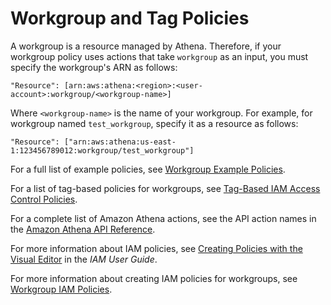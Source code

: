 # Workgroup and Tag Policies<a name="workgroups-access"></a>

A workgroup is a resource managed by Athena\. Therefore, if your workgroup policy uses actions that take `workgroup` as an input, you must specify the workgroup's ARN as follows:

```
"Resource": [arn:aws:athena:<region>:<user-account>:workgroup/<workgroup-name>]
```

Where `<workgroup-name>` is the name of your workgroup\. For example, for workgroup named `test_workgroup`, specify it as a resource as follows:

```
"Resource": ["arn:aws:athena:us-east-1:123456789012:workgroup/test_workgroup"]
```

For a full list of example policies, see [Workgroup Example Policies](example-policies-workgroup.md)\.

For a list of tag\-based policies for workgroups, see [Tag\-Based IAM Access Control Policies](tags-access-control.md)\.

For a complete list of Amazon Athena actions, see the API action names in the [Amazon Athena API Reference](https://docs.aws.amazon.com/athena/latest/APIReference/Welcome.html)\. 

For more information about IAM policies, see [Creating Policies with the Visual Editor](https://docs.aws.amazon.com/IAM/latest/UserGuide/access_policies_create.html#access_policies_create-visual-editor) in the *IAM User Guide*\. 

For more information about creating IAM policies for workgroups, see [Workgroup IAM Policies](workgroups-iam-policy.md)\.
